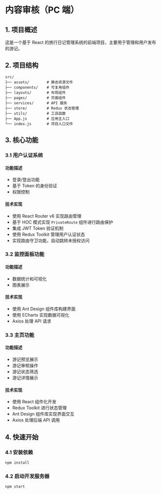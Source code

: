 # 内容审核（PC 端）

## 1. 项目概述

这是一个基于 React 的旅行日记管理系统的前端项目，主要用于管理和用户发布的游记。

## 2. 项目结构

```
src/
├── assets/        # 静态资源文件
├── components/    # 可复用组件
├── layouts/       # 布局组件
├── pages/         # 页面组件
├── services/      # API 服务
├── store/         # Redux 状态管理
├── utils/         # 工具函数
├── App.js         # 应用主入口
└── index.js       # 项目入口文件
```

## 3. 核心功能

### 3.1 用户认证系统

#### 功能描述

- 登录/登出功能
- 基于 Token 的身份验证
- 权限控制

#### 技术实现

- 使用 React Router v6 实现路由管理
- 基于 HOC 模式实现 `PrivateRoute` 组件进行路由保护
- 集成 JWT Token 验证机制
- 使用 Redux Toolkit 管理用户认证状态
- 实现路由守卫功能，自动跳转未授权访问

### 3.2 监控面板功能

#### 功能描述

- 数据统计和可视化
- 图表展示

#### 技术实现

- 使用 Ant Design 组件库构建界面
- 使用 ECharts 实现数据可视化
- Axios 处理 API 请求

### 3.3 主页功能

#### 功能描述

- 游记预览展示
- 游记审核操作
- 游记状态筛选
- 游记详情展示

#### 技术实现

- 使用 React 组件化开发
- Redux Toolkit 进行状态管理
- Ant Design 组件库实现界面交互
- Axios 处理后端 API 调用

## 4. 快速开始

### 4.1 安装依赖

```bash
npm install
```

### 4.2 启动开发服务器

```bash
npm start
```
